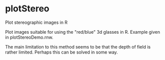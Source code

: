 # plotStereo
Plot stereographic images in R

Plot images suitable for using the "red/blue" 3d glasses in R. Example given in plotStereoDemo.rnw.

The main limitation to this method seems to be that the depth of field is rather limited. Perhaps this can be solved in some way.
